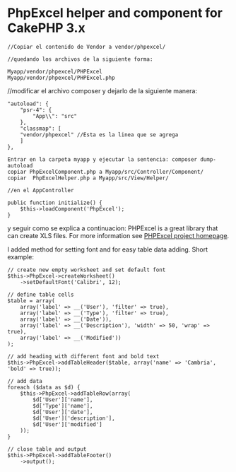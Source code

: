 # PhpExcel helper and component for CakePHP 3.x

	//Copiar el contenido de Vendor a vendor/phpexcel/

	//quedando los archivos de la siguiente forma:

	Myapp/vendor/phpexcel/PHPExcel
	Myapp/vendor/phpexcel/PHPExcel.php

//modificar el archivo composer y dejarlo de la siguiente manera:

	"autoload": {
		"psr-4": {
			"App\\": "src"
		},
		"classmap": [
        "vendor/phpexcel" //Esta es la linea que se agrega
    	]
	},

	Entrar en la carpeta myapp y ejecutar la sentencia: composer dump-autoload
	copiar PhpExcelComponent.php a Myapp/src/Controller/Component/
	copiar  PhpExcelHelper.php a Myapp/src/View/Helper/

	//en el AppController

	public function initialize() {
		$this->loadComponent('PhpExcel');
	}
	
y seguir como se explica a continuacion:
PHPExcel is a great library that can create XLS files. For more information see [PHPExcel project homepage](http://phpexcel.codeplex.com/).

I added method for setting font and for easy table data adding. Short example:

    // create new empty worksheet and set default font
    $this->PhpExcel->createWorksheet()
        ->setDefaultFont('Calibri', 12);

    // define table cells
    $table = array(
        array('label' => __('User'), 'filter' => true),
        array('label' => __('Type'), 'filter' => true),
        array('label' => __('Date')),
        array('label' => __('Description'), 'width' => 50, 'wrap' => true),
        array('label' => __('Modified'))
    );

    // add heading with different font and bold text
    $this->PhpExcel->addTableHeader($table, array('name' => 'Cambria', 'bold' => true));

    // add data
    foreach ($data as $d) {
        $this->PhpExcel->addTableRow(array(
            $d['User']['name'],
            $d['Type']['name'],
            $d['User']['date'],
            $d['User']['description'],
            $d['User']['modified']
        ));
    }

    // close table and output
    $this->PhpExcel->addTableFooter()
        ->output();

